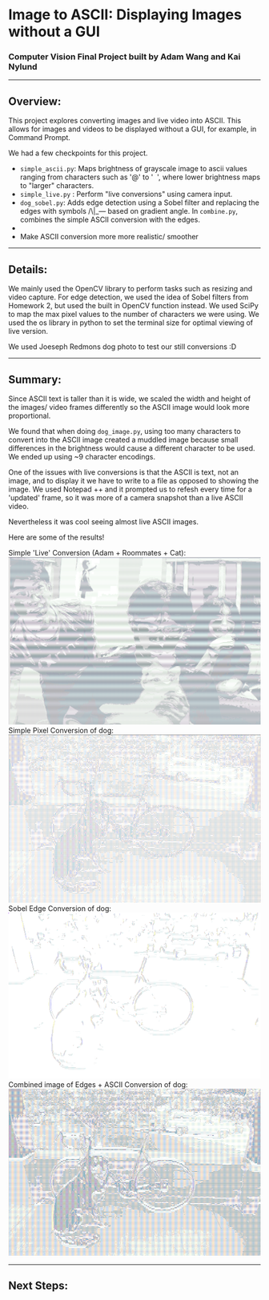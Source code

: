 # Image to ASCII: Displaying Images without a GUI
### Computer Vision Final Project built by Adam Wang and Kai Nylund

---
## Overview:
This project explores converting images and live video into ASCII. This allows for images and videos to be displayed without a GUI, for example, in Command Prompt.

We had a few checkpoints for this project.

- `simple_ascii.py`: Maps brightness of grayscale image to ascii values ranging from characters such as '@' to '&nbsp; ', where lower brightness maps to "larger" characters.
- `simple_live.py` : Perform "live conversions" using camera input.
- `dog_sobel.py`: Adds edge detection using a Sobel filter and replacing the edges with symbols /\\|_— based on gradient angle. In `combine.py`, combines the simple ASCII conversion with the edges.
- 
- Make ASCII conversion more more realistic/ smoother

---
## Details:
We mainly used the OpenCV library to perform tasks such as resizing and video capture. For edge detection, we used the idea of Sobel filters from Homework 2, but used the built in OpenCV function instead. We used SciPy to map the max pixel values to the number of characters we were using. We used the os library in python to set the terminal size for optimal viewing of live version.

We used Joeseph Redmons dog photo to test our still conversions :D


---

## Summary:
Since ASCII text is taller than it is wide, we scaled the width and height of the images/ video frames differently so the ASCII image would look more proportional.

We found that when doing `dog_image.py`, using too many characters to convert into the ASCII image created a muddled image because small differences in the brightness would cause a different character to be used. We ended up using ~9 character encodings.

One of the issues with live conversions is that the ASCII is text, not an image, and to display it we have to write to a file as opposed to showing the image. We used Notepad ++ and it prompted us to refesh every time for a 'updated' frame, so it was more of a camera snapshot than a live ASCII video. 

Nevertheless it was cool seeing almost live ASCII images. 

Here are some of the results!

Simple 'Live' Conversion (Adam + Roommates + Cat):
![Simple Live Conversion Image](./imgs/epic_live.conversion.png)
Simple Pixel Conversion of dog:
![Simple Pixel Dog Image](./imgs/ascii_dog.png)
Sobel Edge Conversion of dog:
![Sobel Edge Conversion Image](./imgs/ascii_dog_edges.png)
Combined image of Edges + ASCII Conversion of dog:
![Live ASCII Conversion Image](./imgs/combined.png)


---

## Next Steps:
